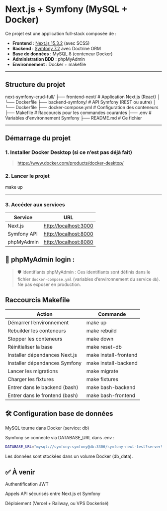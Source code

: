 # Next.js + Symfony (MySQL + Docker)

Ce projet est une application full-stack composée de :

- **Frontend** : [Next.js 15.3.2](https://nextjs.org/) (avec SCSS)
- **Backend** : [Symfony 7.2](https://symfony.com/) avec Doctrine ORM
- **Base de données** : MySQL 8 (conteneur Docker)
- **Administration BDD** : phpMyAdmin
- **Environnement** : Docker + makefile

---

## Structure du projet

next-symfony-crud-full/
├── frontend-next/ # Application Next.js (React)
│ └── Dockerfile
├── backend-symfony/ # API Symfony (REST ou autre)
│ └── Dockerfile
├── docker-compose.yml # Configuration des conteneurs
├── Makefile # Raccourcis pour les commandes courantes
├── .env # Variables d'environnement Symfony
├── README.md # Ce fichier


---

## Démarrage du projet

### 1. Installer Docker Desktop (si ce n’est pas déjà fait)
> https://www.docker.com/products/docker-desktop/

### 2. Lancer le projet
make up

--- 

### 3. Accéder aux services

| Service     | URL                                            |
| ----------- | ---------------------------------------------- |
| Next.js     | [http://localhost:3000](http://localhost:3000) |
| Symfony API | [http://localhost:8000](http://localhost:8000) |
| phpMyAdmin  | [http://localhost:8080](http://localhost:8080) |

## 🔑 phpMyAdmin login :

> 🛡️ Identifiants phpMyAdmin :
> Ces identifiants sont définis dans le fichier `docker-compose.yml` (variables d’environnement du service `db`). Ne pas exposer en production.


## Raccourcis Makefile
| Action	                                | Commande                  |
| ---------------------------------------   | ------------------------- |                            
| Démarrer l’environnement	                | make up                   |
| Rebuilder les conteneurs	                | make rebuild              |
| Stopper les conteneurs	                | make down                 |
| Réinitialiser la base	                    | make reset-db             |
| Installer dépendances Next.js	            | make install-frontend     |
| Installer dépendances Symfony	            | make install-backend      |
| Lancer les migrations	                    | make migrate              |
| Charger les fixtures	                    | make fixtures             |
| Entrer dans le backend (bash)	            | make bash-backend         |   
| Entrer dans le frontend (bash)	        | make bash-frontend        |

## 🛠️ Configuration base de données
MySQL tourne dans Docker (service: db)

Symfony se connecte via DATABASE_URL dans .env :

```bash
DATABASE_URL="mysql://symfony:symfony@db:3306/symfony-next-test?serverVersion=8.0"
```
Les données sont stockées dans un volume Docker (db_data).

## ✅ À venir
Authentification JWT

Appels API sécurisés entre Next.js et Symfony

Déploiement (Vercel + Railway, ou VPS Dockerisé)